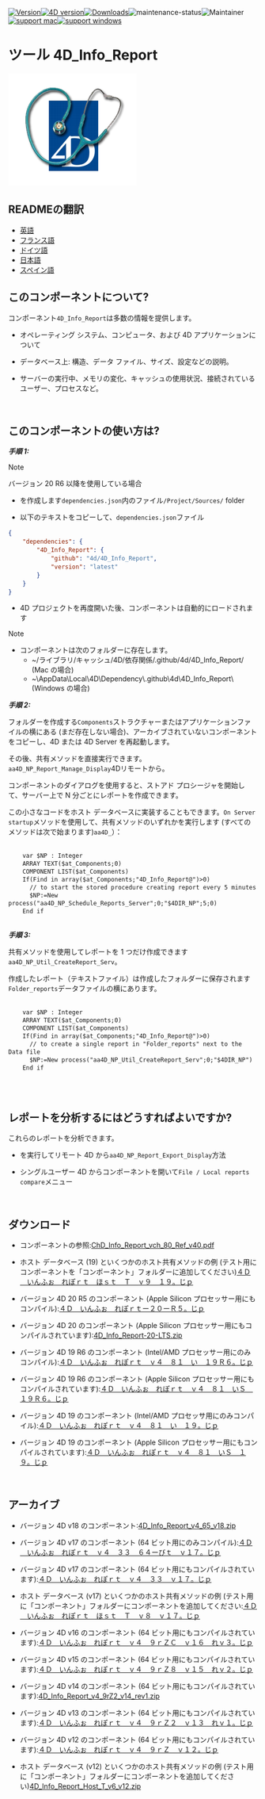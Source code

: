 [![Version](https://img.shields.io/endpoint?url=https://gist.githubusercontent.com/CGareau/dd2aa26e5b6c4152e80e7d3d09f2486a/raw/release_inforeport.json)](https://github.com/4d/4D_Info_Report/releases/latest/)[![4D version](https://img.shields.io/endpoint?url=https://gist.githubusercontent.com/CGareau/dd2aa26e5b6c4152e80e7d3d09f2486a/raw/version_4dir.json)](<>)[![Downloads](https://img.shields.io/github/downloads/4d/4D_Info_Report/total.svg)](https://GitHub.com/4d/4D_Info_Report/releases/latest/)![maintenance-status](https://img.shields.io/badge/maintenance-actively--developed-brightgreen.svg)![Maintainer](https://img.shields.io/badge/maintainer-ThomasSchlumberger-blue)<br>[![support mac](https://img.shields.io/badge/macOS-000000.svg?style=flat-square&logo=apple&labelColor=000000&logoColor=white)](<>)[![support windows](https://img.shields.io/badge/windows-0078D6.svg?style=flat-square&logo=MODX&logoColor=white)](<>)

# ツール 4D_Info_Report

![info_report](https://github.com/4d/4D_Info_Report/blob/main/images/4DIR.png)

## READMEの翻訳

-   [英語](README.md)
-   [フランス語](README.fr.md)
-   [ドイツ語](README.de.md)
-   [日本語](README.ja.md)
-   [スペイン語](README.es.md)

## このコンポーネントについて?

コンポーネント`4D_Info_Report`は多数の情報を提供します。

-   オペレーティング システム、コンピュータ、および 4D アプリケーションについて

-   データベース上: 構造、データ ファイル、サイズ、設定などの説明。

-   サーバーの実行中、メモリの変化、キャッシュの使用状況、接続されているユーザー、プロセスなど。

<br>

## このコンポーネントの使い方は?

**_手順 1:_**

> [!NOTE]
> バージョン 20 R6 以降を使用している場合

-   を作成します`dependencies.json`内のファイル`/Project/Sources/` folder

-   以下のテキストをコピーして、`dependencies.json`ファイル

```json
{
	"dependencies": {
		"4D_Info_Report": {
			"github": "4d/4D_Info_Report",
			"version": "latest"
		}
	}
}
```

-   4D プロジェクトを再度開いた後、コンポーネントは自動的にロードされます

> [!NOTE]
>
> -   コンポーネントは次のフォルダーに存在します。
>     -   ~/ライブラリ/キャッシュ/4D/依存関係/.github/4d/4D_Info_Report/ (Mac の場合)
>     -   ~\AppData\Local\4D\Dependency\\.github\4d\4D_Info_Report\ (Windows の場合)

**_手順 2:_**

フォルダーを作成する`Components`ストラクチャーまたはアプリケーションファイルの横にある (まだ存在しない場合)、アーカイブされていないコンポーネントをコピーし、4D または 4D Server を再起動します。

その後、共有メソッドを直接実行できます。`aa4D_NP_Report_Manage_Display`4Dリモートから。

コンポーネントのダイアログを使用すると、ストアド プロシージャを開始して、サーバー上で N 分ごとにレポートを作成できます。

この小さなコードをホスト データベースに実装することもできます。`On Server startup`メソッドを使用して、共有メソッドのいずれかを実行します (すべてのメソッドは次で始まります)`aa4D_`）：

<pre>
  <code class="4d">
    var $NP : Integer
    ARRAY TEXT($at_Components;0)
    COMPONENT LIST($at_Components)
    If(Find in array($at_Components;"4D_Info_Report@")>0)
      // to start the stored procedure creating report every 5 minutes
      $NP:=New process("aa4D_NP_Schedule_Reports_Server";0;"$4DIR_NP";5;0)
    End if
   </code>
</pre>

**_手順 3:_**

共有メソッドを使用してレポートを 1 つだけ作成できます`aa4D_NP_Util_CreateReport_Serv`。

作成したレポート（テキストファイル）は作成したフォルダーに保存されます`Folder_reports`データファイルの横にあります。

<pre>
  <code class="4d">
    var $NP : Integer
    ARRAY TEXT($at_Components;0)
    COMPONENT LIST($at_Components)
    If(Find in array($at_Components;"4D_Info_Report@")>0)
      // to create a single report in "Folder_reports" next to the Data file
      $NP:=New process("aa4D_NP_Util_CreateReport_Serv";0;"$4DIR_NP")
    End if
    </code>
</pre>

<br>

## レポートを分析するにはどうすればよいですか?

これらのレポートを分析できます。

-   を実行してリモート 4D から`aa4D_NP_Report_Export_Display`方法

-   シングルユーザー 4D からコンポーネントを開いて`File / Local reports compare`メニュー

<br>

## ダウンロード

-   コンポーネントの参照:[ChD_Info_Report_vch_80_Ref_v40.pdf](https://github.com/4d/4D_Info_Report/releases/latest/download/4D_Info_Report_v4_80_Ref_v40.pdf)

-   ホスト データベース (19) といくつかのホスト共有メソッドの例 (テスト用にコンポーネントを「コンポーネント」フォルダーに追加してください)[４Ｄ＿いんふぉ＿れぽｒｔ＿ほｓｔ＿Ｔ＿ｖ９＿１９。じｐ](https://github.com/4d/4D_Info_Report/releases/latest/download/4D_Info_Report_Host_T_v9_19.zip)

-   バージョン 4D 20 R5 のコンポーネント (Apple Silicon プロセッサー用にもコンパイル):[４Ｄ＿いんふぉ＿れぽｒｔー２０ーＲ５。じｐ](https://github.com/4d/4D_Info_Report/releases/latest/download/4D_Info_Report-20-R5.zip)

-   バージョン 4D 20 のコンポーネント (Apple Silicon プロセッサー用にもコンパイルされています):[4D_Info_Report-20-LTS.zip](https://github.com/4d/4D_Info_Report/releases/latest/download/4D_Info_Report-20-LTS.zip)

-   バージョン 4D 19 R6 のコンポーネント (Intel/AMD プロセッサー用にのみコンパイル):[４Ｄ＿いんふぉ＿れぽｒｔ＿ｖ４＿８１＿い＿１９Ｒ６。じｐ](https://github.com/4d/4D_Info_Report/releases/latest/download/4D_Info_Report_v4_81_I_19R6.zip)

-   バージョン 4D 19 R6 のコンポーネント (Apple Silicon プロセッサー用にもコンパイルされています):[４Ｄ＿いんふぉ＿れぽｒｔ＿ｖ４＿８１＿いＳ＿１９Ｒ６。じｐ](https://github.com/4d/4D_Info_Report/releases/latest/download/4D_Info_Report_v4_81_IS_19R6.zip)

-   バージョン 4D 19 のコンポーネント (Intel/AMD プロセッサ用にのみコンパイル):[４Ｄ＿いんふぉ＿れぽｒｔ＿ｖ４＿８１＿い＿１９。じｐ](https://github.com/4d/4D_Info_Report/releases/latest/download/4D_Info_Report_v4_81_I_19.zip)

-   バージョン 4D 19 のコンポーネント (Apple Silicon プロセッサー用にもコンパイルされています):[４Ｄ＿いんふぉ＿れぽｒｔ＿ｖ４＿８１＿いＳ＿１９。じｐ](https://github.com/4d/4D_Info_Report/releases/latest/download/4D_Info_Report_v4_81_IS_19.zip)

<br>

## アーカイブ

-   バージョン 4D v18 のコンポーネント:[4D_Info_Report_v4_65_v18.zip](https://github.com/4d/4D_Info_Report/releases/latest/download/4D_Info_Report_v4_65_v18.zip)

-   バージョン 4D v17 のコンポーネント (64 ビット用にのみコンパイル):[４Ｄ＿いんふぉ＿れぽｒｔ＿ｖ４＿３３＿６４ーびｔ＿ｖ１７。じｐ](https://github.com/4d/4D_Info_Report/releases/latest/download/4D_Info_Report_v4_33_64-bit_v17.zip)

-   バージョン 4D v17 のコンポーネント (64 ビット用にもコンパイルされています):[４Ｄ＿いんふぉ＿れぽｒｔ＿ｖ４＿３３＿ｖ１７。じｐ](https://github.com/4d/4D_Info_Report/releases/latest/download/4D_Info_Report_v4_33_v17.zip)

-   ホスト データベース (v17) といくつかのホスト共有メソッドの例 (テスト用に「コンポーネント」フォルダーにコンポーネントを追加してください:[４Ｄ＿いんふぉ＿れぽｒｔ＿ほｓｔ＿Ｔ＿ｖ８＿ｖ１７。じｐ](https://github.com/4d/4D_Info_Report/releases/latest/download/4D_Info_Report_Host_T_v8_v17.zip)

-   バージョン 4D v16 のコンポーネント (64 ビット用にもコンパイルされています):[４Ｄ＿いんふぉ＿れぽｒｔ＿ｖ４＿９ｒＺＣ＿ｖ１６＿れｖ３。じｐ](https://github.com/4d/4D_Info_Report/releases/latest/download/4D_Info_Report_v4_9rZC_v16_rev3.zip)

-   バージョン 4D v15 のコンポーネント (64 ビット用にもコンパイルされています):[４Ｄ＿いんふぉ＿れぽｒｔ＿ｖ４＿９ｒＺ８＿ｖ１５＿れｖ２。じｐ](https://github.com/4d/4D_Info_Report/releases/latest/download/4D_Info_Report_v4_9rZ8_v15_rev2.zip)

-   バージョン 4D v14 のコンポーネント (64 ビット用にもコンパイルされています):[4D_Info_Report_v4_9rZ2_v14_rev1.zip](https://github.com/4d/4D_Info_Report/releases/latest/download/4D_Info_Report_v4_9rZ2_v14_rev1.zip)

-   バージョン 4D v13 のコンポーネント (64 ビット用にもコンパイルされています):[４Ｄ＿いんふぉ＿れぽｒｔ＿ｖ４＿９ｒＺ２＿ｖ１３＿れｖ１。じｐ](https://github.com/4d/4D_Info_Report/releases/latest/download/4D_Info_Report_v4_9rZ2_v13_rev1.zip)

-   バージョン 4D v12 のコンポーネント (64 ビット用にもコンパイルされています):[４Ｄ＿いんふぉ＿れぽｒｔ＿ｖ４＿９ｒＺ＿ｖ１２。じｐ](https://github.com/4d/4D_Info_Report/releases/latest/download/4D_Info_Report_v4_9rZ_v12.zip)

-   ホスト データベース (v12) といくつかのホスト共有メソッドの例 (テスト用に「コンポーネント」フォルダーにコンポーネントを追加してください)[4D_Info_Report_Host_T_v6_v12.zip](https://github.com/4d/4D_Info_Report/releases/latest/download/4D_Info_Report_Host_T_v6_v12.zip)
